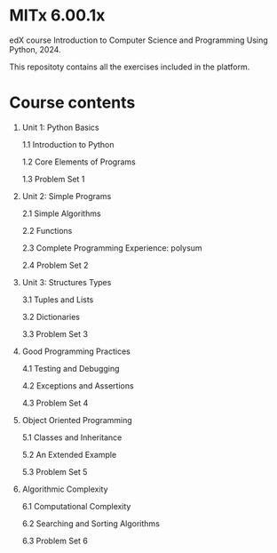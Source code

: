 # MITx 6.00.1x
edX course Introduction to Computer Science and Programming Using Python, 2024.

This repositoty contains all the exercises included in the platform.

# Course contents
1. Unit 1: Python Basics

    1.1 Introduction to Python

    1.2 Core Elements of Programs

    1.3 Problem Set 1


2. Unit 2: Simple Programs

    2.1 Simple Algorithms

    2.2 Functions

    2.3 Complete Programming Experience: polysum

    2.4 Problem Set 2


3. Unit 3: Structures Types

    3.1 Tuples and Lists

    3.2 Dictionaries

    3.3 Problem Set 3


4. Good Programming Practices

    4.1 Testing and Debugging

    4.2 Exceptions and Assertions

    4.3 Problem Set 4


5. Object Oriented Programming

    5.1 Classes and Inheritance

    5.2 An Extended Example

    5.3 Problem Set 5


6. Algorithmic Complexity

    6.1 Computational Complexity

    6.2 Searching and Sorting Algorithms

    6.3 Problem Set 6
